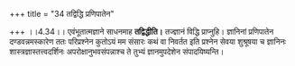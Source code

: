 +++
title = "34 तद्विद्धि प्रणिपातेन"

+++
।।4.34।। एवंभूतात्मज्ञाने साधनमाह **तद्विद्धीति।** तज्ज्ञानं विद्धि
प्राप्नुहि। ज्ञानिनां प्रणिपातेन दण्डवन्नमस्कारेण ततः परिप्रश्नेन
कुतोऽयं मम संसारः कथं वा निवर्तत इति प्रश्नेन सेवया शुश्रूषया च ज्ञानिनः
शास्त्रज्ञास्तत्त्वदर्शिनः अपरोक्षानुभवसंपन्नाश्च ते तुभ्यं
ज्ञानमुपदेशेन संपादयिष्यन्ति।
